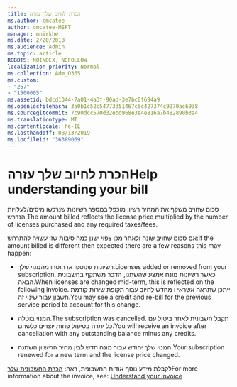 ```yaml
---
title: הכרת לחיוב שלך עזרה
ms.author: cmcatee
author: cmcatee-MSFT
manager: mnirkhe
ms.date: 2/20/2018
ms.audience: Admin
ms.topic: article
ROBOTS: NOINDEX, NOFOLLOW
localization_priority: Normal
ms.collection: Adm_O365
ms.custom:
- "267"
- "1500005"
ms.assetid: bdcd1344-7a01-4a3f-90ad-3e7bc0f684a9
ms.openlocfilehash: 3a0b1c52c54773d51467c6c427374c9270ac6938
ms.sourcegitcommit: 7c90dcc570d32ebd968e3e4e816a7b482890b3a4
ms.translationtype: MT
ms.contentlocale: he-IL
ms.lasthandoff: 08/13/2019
ms.locfileid: "36389069"
---
```

# <a name="help-understanding-your-bill"></a><span data-ttu-id="066fe-102">הכרת לחיוב שלך עזרה</span><span class="sxs-lookup"><span data-stu-id="066fe-102">Help understanding your bill</span></span>

<span data-ttu-id="066fe-103">סכום שחויב משקף את המחיר רשיון מוכפל במספר רשיונות שנרכשו מיסים/לעלויות הנדרש.</span><span class="sxs-lookup"><span data-stu-id="066fe-103">The amount billed reflects the license price multiplied by the number of licenses purchased and any required taxes/fees.</span></span>
  
<span data-ttu-id="066fe-104">אם סכום שחויב שונה ולאחר מכן צפוי ישנן כמה סיבות שזו עשויה להתרחש:</span><span class="sxs-lookup"><span data-stu-id="066fe-104">If the amount billed is different then expected there are a few reasons this may happen:</span></span>
  
- <span data-ttu-id="066fe-105">רשיונות שנוספו או הוסרו מהמנוי שלך.</span><span class="sxs-lookup"><span data-stu-id="066fe-105">Licenses added or removed from your subscription.</span></span> <span data-ttu-id="066fe-106">כאשר רשיונות מונח אמצע שהשתנו, הדבר משתקף בחשבונית הבאה.</span><span class="sxs-lookup"><span data-stu-id="066fe-106">When licenses are changed mid-term, this is reflected on the following invoice.</span></span> <span data-ttu-id="066fe-107">ייתכן שתראה אשראי ו מחדש לחיוב עבור תקופת שירות קודמת חשבון עבור שינוי זה.</span><span class="sxs-lookup"><span data-stu-id="066fe-107">You may see a credit and re-bill for the previous service period to account for this change.</span></span>

- <span data-ttu-id="066fe-108">המנוי בוטלה.</span><span class="sxs-lookup"><span data-stu-id="066fe-108">The subscription was cancelled.</span></span> <span data-ttu-id="066fe-109">תקבל חשבונית לאחר ביטול עם כל יתרה בטיפול פחות יוצרים כלשהם.</span><span class="sxs-lookup"><span data-stu-id="066fe-109">You will receive an invoice after cancellation with any outstanding balance minus any credits.</span></span>

- <span data-ttu-id="066fe-110">המנוי שלך יחודש עבור מונח חדש לבין מחיר הרישיון השתנה.</span><span class="sxs-lookup"><span data-stu-id="066fe-110">Your subscription renewed for a new term and the license price changed.</span></span>

<span data-ttu-id="066fe-111">לקבלת מידע נוסף אודות החשבונית, ראה: [הכרת החשבונית שלך](https://docs.microsoft.com/en-us/office365/admin/subscriptions-and-billing/understand-your-invoice)</span><span class="sxs-lookup"><span data-stu-id="066fe-111">For more information about the invoice, see: [Understand your invoice](https://docs.microsoft.com/en-us/office365/admin/subscriptions-and-billing/understand-your-invoice)</span></span>